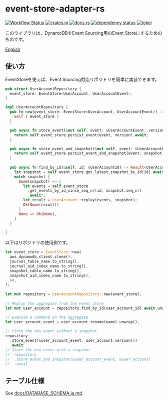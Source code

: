 # event-store-adapter-rs

[![Workflow Status](https://github.com/j5ik2o/event-store-adapter-rs/workflows/ci/badge.svg)](https://github.com/j5ik2o/event-store-adapter-rs/actions?query=workflow%3A%22ci%22)
[![crates.io](https://img.shields.io/crates/v/event-store-adapter-rs.svg)](https://crates.io/crates/event-store-adapter-rs)
[![docs.rs](https://docs.rs/event-store-adapter-rs/badge.svg)](https://docs.rs/event-store-adapter-rs)
[![dependency status](https://deps.rs/repo/github/j5ik2o/event-store-adapter-rs/status.svg)](https://deps.rs/repo/github/j5ik2o/event-store-adapter-rs)
[![tokei](https://tokei.rs/b1/github/j5ik2o/event-store-adapter-rs)](https://github.com/XAMPPRocky/tokei)

このライブラリは、DynamoDBをEvent Sourcing用のEvent Storeにするためのものです。

[English](./README.md)

## 使い方

EventStoreを使えば、Event Sourcing対応リポジトリを簡単に実装できます。

```rust
pub struct UserAccountRepository {
  event_store: EventStore<UserAccount, UserAccountEvent>,
}

impl UserAccountRepository {
  pub fn new(event_store: EventStore<UserAccount, UserAccountEvent>) -> Self {
    Self { event_store }
  }

  pub async fn store_event(&mut self, event: &UserAccountEvent, version: usize) -> Result<()> {
    return self.event_store.persist_event(event, version).await;
  }

  pub async fn store_event_and_snapshot(&mut self, event: &UserAccountEvent, snapshot: &UserAccount) -> Result<()> {
    return self.event_store.persist_event_and_snapshot(event, snapshot).await;
  }
    
  pub async fn find_by_id(&self, id: &UserAccountId) -> Result<UserAccount> {
    let snapshot = self.event_store.get_latest_snapshot_by_id(id).await?;
    match snapshot {
      Some(snapshot) => {
        let events = self.event_store
          .get_events_by_id_since_seq_nr(id, snapshot.seq_nr)
          .await?;
        let result = UserAccount::replay(events, snapshot);
        Ok(Some(result))
      }
      None => Ok(None),
    }
  }

}

```

以下はリポジトリの使用例です。

```rust
let event_store = EventStore::new(
  aws_dynamodb_client.clone(),
  journal_table_name.to_string(),
  journal_aid_index_name.to_string(),
  snapshot_table_name.to_string(),
  snapshot_aid_index_name.to_string(),
  64,
);
 
let mut repository = UserAccountRepository::new(event_store);
 
// Replay the aggregate from the event store
let mut user_account = repository.find_by_id(user_account_id).await.unwrap();

// Execute a command on the aggregate
let user_account_event = user_account.rename(name).unwrap();
 
// Store the new event without a snapshot
repository
  .store_event(&user_account_event, user_account.version())
  .await
// Store the new event with a snapshot
//  repository
//  .store_event_and_snapshot(&user_account_event, &user_account)
//  .await
```

## テーブル仕様

See [docs/DATABASE_SCHEMA.ja.md](docs/DATABASE_SCHEMA.ja.md).
